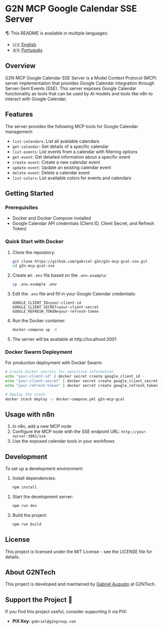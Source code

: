 # G2N MCP Google Calendar SSE Server

🌎 This README is available in multiple languages:
- 🇺🇸 [English](README.md)
- 🇧🇷 [Português](README.pt-br.md)

## Overview

G2N MCP Google Calendar SSE Server is a Model Context Protocol (MCP) server implementation that provides Google Calendar integration through Server-Sent Events (SSE). This server exposes Google Calendar functionality as tools that can be used by AI models and tools like n8n to interact with Google Calendar.

## Features

The server provides the following MCP tools for Google Calendar management:

- `list-calendars`: List all available calendars
- `get-calendar`: Get details of a specific calendar
- `list-events`: List events from a calendar with filtering options
- `get-event`: Get detailed information about a specific event
- `create-event`: Create a new calendar event
- `update-event`: Update an existing calendar event
- `delete-event`: Delete a calendar event
- `list-colors`: List available colors for events and calendars

## Getting Started

### Prerequisites

- Docker and Docker Compose installed
- Google Calendar API credentials (Client ID, Client Secret, and Refresh Token)

### Quick Start with Docker

1. Clone the repository:
   ```bash
   git clone https://github.com/gabriel-g2n/g2n-mcp-gcal-sse.git
   cd g2n-mcp-gcal-sse
   ```

2. Create an `.env` file based on the `.env.example`:
   ```bash
   cp .env.example .env
   ```

3. Edit the `.env` file and fill in your Google Calendar credentials:
   ```
   GOOGLE_CLIENT_ID=your-client-id
   GOOGLE_CLIENT_SECRET=your-client-secret
   GOOGLE_REFRESH_TOKEN=your-refresh-token
   ```

4. Run the Docker container:
   ```bash
   docker-compose up -d
   ```

5. The server will be available at http://localhost:3001

### Docker Swarm Deployment

For production deployment with Docker Swarm:

```bash
# Create Docker secrets for sensitive information
echo "your-client-id" | docker secret create google_client_id -
echo "your-client-secret" | docker secret create google_client_secret -
echo "your-refresh-token" | docker secret create google_refresh_token -

# Deploy the stack
docker stack deploy -c docker-compose.yml g2n-mcp-gcal
```

## Usage with n8n

1. In n8n, add a new MCP node
2. Configure the MCP node with the SSE endpoint URL: `http://your-server:3001/sse`
3. Use the exposed calendar tools in your workflows

## Development

To set up a development environment:

1. Install dependencies:
   ```bash
   npm install
   ```

2. Start the development server:
   ```bash
   npm run dev
   ```

3. Build the project:
   ```bash
   npm run build
   ```

## License

This project is licensed under the MIT License - see the LICENSE file for details.

## About G2NTech

This project is developed and maintained by [Gabriel Augusto](https://github.com/oaugustosgabriel) at G2NTech.

## Support the Project 💜

If you find this project useful, consider supporting it via PIX:
- **PIX Key:** `gabriel@g2ngroup.com` 